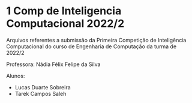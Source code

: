 # 1 Comp de Inteligencia Computacional 2022/2
Arquivos referentes a submissão da Primeira Competição de Inteligência Computacional do curso de Engenharia de Computação da turma de 2022/2

Professora: Nádia Félix Felipe da Silva

Alunos: 
- Lucas Duarte Sobreira
- Tarek Campos Saleh
